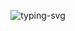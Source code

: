 <p align="center">
   <img src="https://readme-typing-svg.herokuapp.com?lines=%E6%9C%80%E7%BE%8E%E4%B8%8D%E6%98%AF%E4%B8%8B%E9%9B%A8%E5%A4%A9" alt="typing-svg">
</p>
